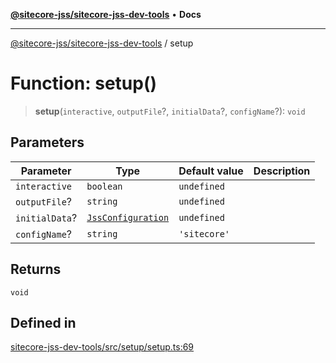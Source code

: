 [**@sitecore-jss/sitecore-jss-dev-tools**](../README.md) • **Docs**

***

[@sitecore-jss/sitecore-jss-dev-tools](../README.md) / setup

# Function: setup()

> **setup**(`interactive`, `outputFile`?, `initialData`?, `configName`?): `void`

## Parameters

| Parameter | Type | Default value | Description |
| ------ | ------ | ------ | ------ |
| `interactive` | `boolean` | `undefined` |  |
| `outputFile`? | `string` | `undefined` |  |
| `initialData`? | [`JssConfiguration`](../interfaces/JssConfiguration.md) | `undefined` |  |
| `configName`? | `string` | `'sitecore'` |  |

## Returns

`void`

## Defined in

[sitecore-jss-dev-tools/src/setup/setup.ts:69](https://github.com/Sitecore/jss/blob/d56062542bc79b861e80260c109b6674c65ef288/packages/sitecore-jss-dev-tools/src/setup/setup.ts#L69)
